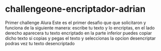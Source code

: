 # challengeone-encriptador-adrian
Primer challenge Alura
Este es el primer desafio que que solicitaron y funciona de la siguiente manera:
escribe tu texto y lo encriptas, en el lado derecho aparecera tu texto encriptado
en la parte inferior puedes copiar dicho texto
si copias y pegas el texto y seleccionas la opcion desencriptar podras vez tu texto desencriptado
